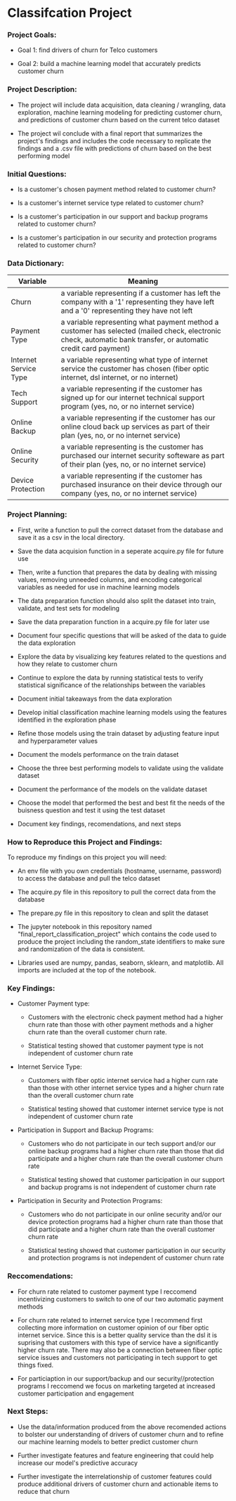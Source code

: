 # Classifcation Project

### Project Goals:
- Goal 1: find drivers of churn for Telco customers

- Goal 2: build a machine learning model that accurately predicts customer churn

### Project Description:

- The project will include data acquisition, data cleaning / wrangling, data exploration, machine learning modeling for predicting customer churn, and predictions of customer churn based on the current telco dataset

- The project wil conclude with a final report that summarizes the project's findings and includes the code necessary to replicate the findings and a .csv file with predictions of churn based on the best performing model

### Initial Questions:

- Is a customer's chosen payment method related to customer churn?

- Is a customer's internet service type related to customer churn?

- Is a customer's participation in our support and backup programs related to customer churn?

- Is a customer's participation in our security and protection programs related to customer churn?

### Data Dictionary:

| Variable | Meaning |
|----------|---------|
| Churn    | a variable representing if a customer has left the company with a '1' representing they have left and a '0' representing they have not left|
|Payment Type | a variable representing what payment method a customer has selected (mailed check, electronic check, automatic bank transfer, or automatic credit card payment)|
|Internet Service Type | a variable representing what type of internet service the customer has chosen (fiber optic internet, dsl internet, or no internet)|
|Tech Support| a variable representing if the customer has signed up for our internet technical support program (yes, no, or no internet service)|
|Online Backup| a variable representing if the customer has our online cloud back up services as part of their plan (yes, no, or no internet service)|
|Online Security | a variable representing is the customer has purchased our internet security softeware as part of their plan (yes, no, or no internet service)|
|Device Protection| a variable representing if the customer has purchased insurance on their device through our company (yes, no, or no internet service)|

### Project Planning:

- First, write a function to pull the correct dataset from the database and save it as a csv in the local directory.

- Save the data acquision function in a seperate acquire.py file for future use

- Then, write a function that prepares the data by dealing with missing values, removing unneeded columns, and encoding categorical variables as needed for use in machine learning models

- The data preparation function should also split the dataset into train, validate, and test sets for modeling

- Save the data preparation function in a acquire.py file for later use

- Document four specific questions that will be asked of the data to guide the data exploration

- Explore the data by visualizing key features related to the questions and how they relate to customer churn

- Continue to explore the data by running statistical tests to verify statistical significance of the relationships between the variables

- Document initial takeaways from the data exploration

- Develop initial classification machine learning models using the features identified in the exploration phase

- Refine those models using the train dataset by adjusting feature input and hyperparameter values

- Document the models performance on the train dataset

- Choose the three best performing models to validate using the validate dataset

- Document the performance of the models on the validate dataset

- Choose the model that performed the best and best fit the needs of the buisness question and test it using the test dataset

- Document key findings, recomendations, and next steps

### How to Reproduce this Project and Findings:

To reproduce my findings on this project you will need:

- An env file with you own credentials (hostname, username, password) to access the database and pull the telco dataset

- The acquire.py file in this repository to pull the correct data from the database

- The prepare.py file in this repository to clean and split the dataset

- The jupyter notebook in this repository named "final_report_classification_project" which contains the code used to produce the project including the random_state identifiers to make sure and randomization of the data is consistent.

- Libraries used are numpy, pandas, seaborn, sklearn, and matplotlib. All imports are included at the top of the notebook.

### Key Findings:

- Customer Payment type:
    - Customers with the electronic check payment method had a higher churn rate than those with other payment methods and a higher churn rate than the overall customer churn rate.
        
    - Statistical testing showed that customer payment type is not independent of customer churn rate
    
- Internet Service Type:
    - Customers with fiber optic internet service had a higher curn rate than those with other internet service types and a higher churn rate than the overall customer churn rate
    
    - Statistical testing showed that customer internet service type is not independent of customer churn rate
    
- Participation in Support and Backup Programs:
    - Customers who do not participate in our tech support and/or our online backup programs had a higher churn rate than those that did participate and a higher churn rate than the overall customer churn rate
    
    - Statistical testing showed that customer participation in our support and backup programs is not independent of customer churn rate
    
- Participation in Security and Protection Programs:
    - Customers who do not participate in our online security and/or our device protection programs had a higher churn rate than those that did participate and a higher churn rate than the overall customer churn rate
    
    - Statistical testing showed that customer participation in our security and protection programs is not independent of customer churn rate
    

### Reccomendations:

- For churn rate related to customer payment type I reccomend incentivizing customers to switch to one of our two automatic payment methods

- For churn rate related to internet service type I recommend first collecting more information on customer opinion of our fiber optic internet service. Since this is a better quality service than the dsl it is suprising that customers with this type of service have a significantly higher churn rate. There may also be a connection between fiber optic service issues and customers not participating in tech support to get things fixed.

- For particiaption in our support/backup and our security//protection programs I reccomend we focus on marketing targeted at increased customer participation and engagement


### Next Steps:

- Use the data/information produced from the above recomended actions to bolster our understanding of drivers of customer churn and to refine our machine learning models to better predict customer churn

- Further investigate features and feature engineering that could help increase our model's predictive accuracy

- Further investigate the interrelationship of customer features could produce additional drivers of customer churn and actionable items to reduce that churn



